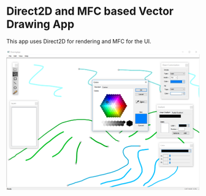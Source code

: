 # Direct2D and MFC based Vector Drawing App

This app uses Direct2D for rendering and MFC for the UI.

![](./docs/screenshot.png)
